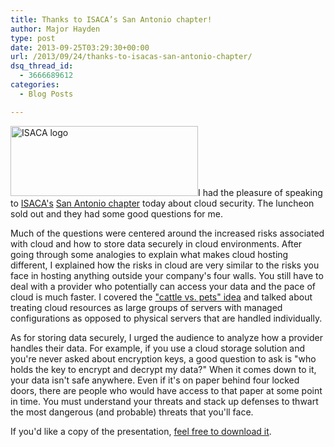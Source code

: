 ```yaml
---
title: Thanks to ISACA’s San Antonio chapter!
author: Major Hayden
type: post
date: 2013-09-25T03:29:30+00:00
url: /2013/09/24/thanks-to-isacas-san-antonio-chapter/
dsq_thread_id:
  - 3666689612
categories:
  - Blog Posts

---
```

[<img src="http://major.io/wp-content/uploads/2013/09/isaca_logo-300x112.jpg" alt="ISACA logo" width="300" height="112" class="alignright size-medium wp-image-4596" srcset="/wp-content/uploads/2013/09/isaca_logo-300x112.jpg 300w, /wp-content/uploads/2013/09/isaca_logo-1024x385.jpg 1024w, /wp-content/uploads/2013/09/isaca_logo.jpg 1117w" sizes="(max-width: 300px) 100vw, 300px" />][1]I had the pleasure of speaking to [ISACA's][2] [San Antonio chapter][3] today about cloud security. The luncheon sold out and they had some good questions for me.

Much of the questions were centered around the increased risks associated with cloud and how to store data securely in cloud environments. After going through some analogies to explain what makes cloud hosting different, I explained how the risks in cloud are very similar to the risks you face in hosting anything outside your company's four walls. You still have to deal with a provider who potentially can access your data and the pace of cloud is much faster. I covered the ["cattle vs. pets" idea][4] and talked about treating cloud resources as large groups of servers with managed configurations as opposed to physical servers that are handled individually.

As for storing data securely, I urged the audience to analyze how a provider handles their data. For example, if you use a cloud storage solution and you're never asked about encryption keys, a good question to ask is "who holds the key to encrypt and decrypt my data?" When it comes down to it, your data isn't safe anywhere. Even if it's on paper behind four locked doors, there are people who would have access to that paper at some point in time. You must understand your threats and stack up defenses to thwart the most dangerous (and probable) threats that you'll face.

If you'd like a copy of the presentation, [feel free to download it][5].

 [1]: http://major.io/wp-content/uploads/2013/09/isaca_logo.jpg
 [2]: https://www.isaca.org/Pages/default.aspx
 [3]: http://www.isaca.org/chapters6/San-Antonio/Pages/default.aspx
 [4]: http://www.slideshare.net/gmccance/cern-data-centre-evolution
 [5]: https://app.box.com/s/slm4wr95bq1kil2ndhgh
